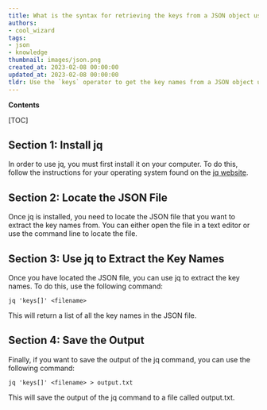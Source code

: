 ```yaml
---
title: What is the syntax for retrieving the keys from a JSON object using jq?
authors:
- cool_wizard
tags:
- json
- knowledge
thumbnail: images/json.png
created_at: 2023-02-08 00:00:00
updated_at: 2023-02-08 00:00:00
tldr: Use the `keys` operator to get the key names from a JSON object using jq.
---
```


**Contents**

[TOC]

## Section 1: Install jq 

In order to use jq, you must first install it on your computer. To do this, follow the instructions for your operating system found on the [jq website](https://stedolan.github.io/jq/download/).

## Section 2: Locate the JSON File

Once jq is installed, you need to locate the JSON file that you want to extract the key names from. You can either open the file in a text editor or use the command line to locate the file.

## Section 3: Use jq to Extract the Key Names

Once you have located the JSON file, you can use jq to extract the key names. To do this, use the following command:

```
jq 'keys[]' <filename>
```

This will return a list of all the key names in the JSON file.

## Section 4: Save the Output

Finally, if you want to save the output of the jq command, you can use the following command:

```
jq 'keys[]' <filename> > output.txt
```

This will save the output of the jq command to a file called output.txt.
